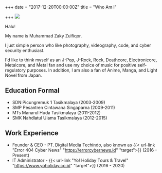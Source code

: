 +++
date = "2017-12-20T00:00:00Z"
title = "Who Am I"

+++
![](/uploads/2019/05/10/49933772_630730414050679_4259327744748367619_n.jpg)

Halo!

My name is Muhammad Zaky Zulfiqor.

I just simple person who like photography, videography, code, and cyber security enthusiast.

I'd like to think myself as an J-Pop, J-Rock, Rock, Deathcore, Electronicore, Metalcore, and Metal fan and use my choice of music for positive self-regulatory purposes. In addition, I am also a fan of Anime, Manga, and Light Novel from Japan.

## Education Formal

* SDN Picungremuk 1 Tasikmalaya (2003-2009)
* SMP Pesantren Cintawana Singaparna (2009-2011)
* MTs Manarul Huda Tasikmalaya (2011-2012)
* SMK Nahdlatul Ulama Tasikmalaya (2012-2015)

## Work Experience

* Founder & CEO - PT. Digital Media Techindo, also known as {{< url-link "Error 404 Cyber News" "https://errorcybernews.id" "target">}} (2016 - Present)
* IT Administrator - {{< url-link "Yo! Holiday Tours & Travel" "https://www.yoholiday.co.id" "target">}} (2016 - 2020)

